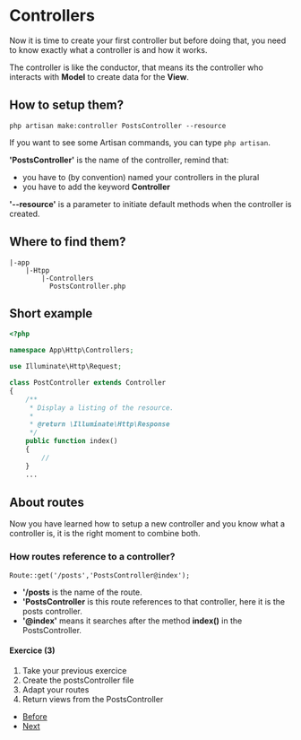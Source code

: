 # Controllers

Now it is time to create your first controller but before doing that, you need to know exactly what a controller is and how it works. 

The controller is like the conductor, that means its the controller who interacts with **Model** to create data for the **View**.

## How to setup them?

`php artisan make:controller PostsController --resource`

If you want to see some Artisan commands, you can type `php artisan`.

**'PostsController'** is the name of the controller, remind that:
- you have to (by convention) named your controllers in the plural
- you have to add the keyword **Controller**

**'--resource'** is a parameter to initiate default methods when the controller is created.

## Where to find them?

```console
|-app
    |-Htpp
        |-Controllers
          PostsController.php
```

## Short example

```php
<?php

namespace App\Http\Controllers;

use Illuminate\Http\Request;

class PostController extends Controller
{
    /**
     * Display a listing of the resource.
     *
     * @return \Illuminate\Http\Response
     */
    public function index()
    {
        //
    }
    ...

```

## About routes
Now you have learned how to setup a new controller and you know what a controller is, it is the right moment to combine both. 

### How routes reference to a controller?

`Route::get('/posts','PostsController@index');`

- **'/posts** is the name of the route.
- **'PostsController** is this route references to that controller, here it is the posts controller.
- **'@index'** means it searches after the method **index()** in the PostsController.

#### Exercice (3)

1. Take your previous exercice
2. Create the postsController file
3. Adapt your routes
4. Return views from the PostsController

- [Before](/02.TheBasics/c.views.md)
- [Next]()